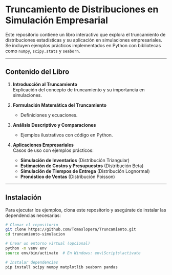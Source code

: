 # Truncamiento de Distribuciones en Simulación Empresarial

Este repositorio contiene un libro interactivo que explora el truncamiento de distribuciones estadísticas y su aplicación en simulaciones empresariales. Se incluyen ejemplos prácticos implementados en Python con bibliotecas como `numpy`, `scipy.stats` y `seaborn`.

---

## Contenido del Libro

1. **Introducción al Truncamiento**  
   Explicación del concepto de truncamiento y su importancia en simulaciones.

2. **Formulación Matemática del Truncamiento**  
   - Definiciones y ecuaciones.

3. **Análisis Descriptivo y Comparaciones**
    - Ejemplos ilustrativos con código en Python.

4. **Aplicaciones Empresariales**  
   Casos de uso con ejemplos prácticos:
   - **Simulación de Inventarios** (Distribución Triangular)
   - **Estimación de Costos y Presupuestos** (Distribución Beta)
   - **Simulación de Tiempos de Entrega** (Distribución Lognormal)
   - **Pronóstico de Ventas** (Distribución Poisson)

---

## Instalación

Para ejecutar los ejemplos, clona este repositorio y asegúrate de instalar las dependencias necesarias:

```bash
# Clonar el repositorio
git clone https://github.com/Tomaslopera/Truncamiento.git
cd truncamiento-simulacion

# Crear un entorno virtual (opcional)
python -m venv env
source env/bin/activate  # En Windows: env\Scripts\activate

# Instalar dependencias
pip install scipy numpy matplotlib seaborn pandas
```
